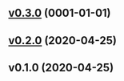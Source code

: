 
<a name="v0.3.0"></a>
## [v0.3.0](https://github.com/continuul/ws-get/compare/v0.2.0...v0.3.0) (0001-01-01)


<a name="v0.2.0"></a>
## [v0.2.0](https://github.com/continuul/ws-get/compare/v0.1.0...v0.2.0) (2020-04-25)


<a name="v0.1.0"></a>
## v0.1.0 (2020-04-25)
